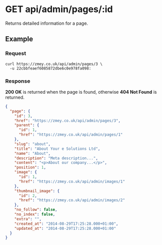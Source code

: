# GET api/admin/pages/:id

Returns detailed information for a page.

## Example

### Request

```
curl https://zmey.co.uk/api/admin/pages/3 \
  -u 22cbbfeaef6085872dbe6c0e978fa098:
```

### Response

**200 OK** is returned when the page is found, otherwise **404 Not Found** is
returned.

```json
{
  "page": {
    "id": 3,
    "href": "https://zmey.co.uk/api/admin/pages/3",
    "parent": {
      "id": 1,
      "href": "https://zmey.co.uk/api/admin/pages/1"
    },
    "slug": "about",
    "title": "About Your e Solutions Ltd",
    "name": "About",
    "description": "Meta description...",
    "content": "<p>About our company...</p>",
    "position": 1,
    "image": {
      "id": 1,
      "href": "https://zmey.co.uk/api/admin/images/1"
    },
    "thumbnail_image": {
      "id": 2,
      "href": "https://zmey.co.uk/api/admin/images/2"
    },
    "no_follow": false,
    "no_index": false,
    "extra": "",
    "created_at": "2014-08-29T17:25:28.000+01:00",
    "updated_at": "2014-08-29T17:25:28.000+01:00"
  }
}
```
